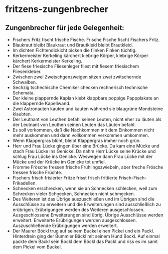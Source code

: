# fritzens-zungenbrecher
## Zungenbrecher für jede Gelegenheit:

* Fischers Fritz fischt frische Fische. Frische Fische fischt Fischers Fritz.
* Blaukraut bleibt Blaukraut und Brautkleid bleibt Brautkleid.
* Im dichten Fichtendickicht picken die flinken Finken tüchtig.
* Kerkermeister Kerkeling kärchert klebrige Körper, klebrige Körper kärchert Kerkermeister Kerkeling.
* Der fiese friesische Fliesenleger fliest mit fiesem friesischem Fliesenkleber.
* Zwischen zwei Zwetschgenzweigen sitzen zwei zwitschernde Schwalben.
* Sechzig tschechische Chemiker checken rechnerisch technische Schemata.
* Der kleine plappernde Kaplan klebt klappbare poppige Pappplakate an die klappernde Kapellwand.
* Zwei Astronauten kauten und kauten während sie blaugrüne Mondsteine klaubten.
* Der Leutnant von Leuthen befahl seinen Leuten, nicht eher zu läuten als der Leutnant von Leuthen seinen Leuten das Läuten befahl.
* Es soll vorkommen, daß die Nachkommen mit dem Einkommen nicht mehr auskommen und dann vollkommen verkommen umkommen.
* Wenn Klappergras blüht, bleibt Klappergras immer noch grün.
* Herr und Frau Lücke gingen über eine Brücke. Da kam eine Mücke und stach Frau Lücke ins Genicke. Da nahm Herr Lücke seine Krücke und schlug Frau Lücke ins Genicke. Weswegen dann Frau Lücke mit der Mücke und der Krücke im Genicke tot umfiel.
* Fromme Frösche fressen frische Frühlingszwiebeln, aber freche Frösche fressen frische Früchte.
* Fischers frisch frisierter Fritze frisst frisch frittierte Frisch-Fisch-Frikadellen.
* Schnecken erschrecken, wenn sie an Schnecken schlecken, weil zum Schrecken vieler Schnecken, Schnecken nicht schmecken.
* Des Weiteren ist das Übrige auszuschließen und im Übrigen sind die Ausschlüsse zu erweitern und die Erweiterungen sind ausschließlich zu erübrigen. Erübrigungen werden des Weiteren ausgeschlossen. Ausgeschlossene Erweiterungen sind übrig. Übrige Ausschlüsse werden erweitert. Erweiterte Erübrigungen werden ausgeschlossen. Auszuschließende Erübrigungen werden erweitert.
* Der Maurer Böckl trug auf seinem Buckel einen Pickel und ein Packl. Hinterdrein ging der Bummler Bäckl mit seinem Hund Bockl. Auf einmal packte dem Bäckl sein Bockl dem Böckl das Packl und riss es im samt dem Pickel vom Buckel.
